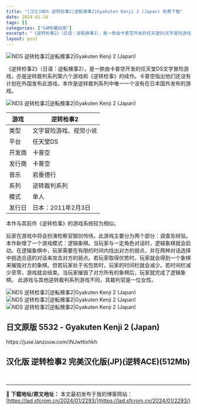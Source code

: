 ```yaml
---
title: "[汉化]NDS 逆转检事2|逆転検事2|Gyakuten Kenji 2 (Japan) 免费下载"
date: 2024-01-18
tags: []
categories: ["GAME藏经阁"]
excerpt: "《逆转检事2》（日语：逆転検事2），是一款由卡普空开发的任天堂DS文字冒险游戏，亦是逆转裁判系列第六个游戏和《逆转检事》的续作。卡普空指出他们还没有计划在外国发布此游戏。本作是逆转裁判系列中唯一一个没有在日本国外发布的游戏。 游戏 逆转检事2 类型 文字冒险游戏、视觉小说 平台 任天堂DS 开发商 &hellip;"
layout: post
---
```


<div></div>
<img style="display: block; margin-left: auto; margin-right: auto;" title="NDS 5532-逆转检事2" src="https://lad.sfcrom.cn/wp-content/uploads/2024/01/20240117_65a7ed413908f.jpg" alt="NDS 逆转检事2|逆転検事2|Gyakuten Kenji 2 (Japan)" />

《逆转检事2》（日语：逆転検事2），是一款由卡普空开发的任天堂DS文字冒险游戏，亦是逆转裁判系列第六个游戏和《逆转检事》的续作。卡普空指出他们还没有计划在外国发布此游戏。本作是逆转裁判系列中唯一一个没有在日本国外发布的游戏。

<img style="display: block; margin-left: auto; margin-right: auto;" title="NDS 5532-逆转检事2" src="https://lad.sfcrom.cn/wp-content/uploads/2024/01/20240117_65a7ed42d48b5.jpg" alt="NDS 逆转检事2|逆転検事2|Gyakuten Kenji 2 (Japan)" />
<table>
<thead>
<tr>
<th>游戏</th>
<th>逆转检事2</th>
</tr>
</thead>
<tbody>
<tr>
<td>类型</td>
<td>文字冒险游戏、视觉小说</td>
</tr>
<tr>
<td>平台</td>
<td>任天堂DS</td>
</tr>
<tr>
<td>开发商</td>
<td>卡普空</td>
</tr>
<tr>
<td>发行商</td>
<td>卡普空</td>
</tr>
<tr>
<td>音乐</td>
<td>岩垂德行</td>
</tr>
<tr>
<td>系列</td>
<td>逆转裁判系列</td>
</tr>
<tr>
<td>模式</td>
<td>单人</td>
</tr>
<tr>
<td>发行日</td>
<td>日本：2011年2月3日</td>
</tr>
</tbody>
</table>
本作与其前作《逆转检事》的游戏系统较为相似。

玩家在游戏中将会扮演检察官御剑怜侍。此游戏主要分为两个部分：调查及辩驳。本作新增了一个游戏模式：逻辑象棋。当玩家与一定角色对话时，逻辑象棋就会启动。在逻辑象棋中，玩家需要在有限的时间内找出对方的弱点，并在两种对话选择中挑选合适的对话来攻击对方的弱点。若玩家取得优势时，玩家就会得到一个象棋来摧毁对方的象棋。但若玩家处于劣包势时，玩家的时间栏就会减少。若时间栏减少至零，游戏就会结束。当玩家摧毁了对方所有的象棋后，玩家就完成了逻辑象棋。
此游戏与其他逆转裁判系列游戏不同，其裁判官是一位女性。

<img style="display: block; margin-left: auto; margin-right: auto;" title="NDS 5532-逆转检事2" src="https://lad.sfcrom.cn/wp-content/uploads/2024/01/20240117_65a7ed45747d1.png" alt="NDS 逆转检事2|逆転検事2|Gyakuten Kenji 2 (Japan)" />
<img style="display: block; margin-left: auto; margin-right: auto;" title="NDS 5532-逆转检事2" src="https://lad.sfcrom.cn/wp-content/uploads/2024/01/20240117_65a7ed47501c8.png" alt="NDS 逆转检事2|逆転検事2|Gyakuten Kenji 2 (Japan)" />
<img style="display: block; margin-left: auto; margin-right: auto;" title="NDS 5532-逆转检事2" src="https://lad.sfcrom.cn/wp-content/uploads/2024/01/20240117_65a7ed49c3961.png" alt="NDS 逆转检事2|逆転検事2|Gyakuten Kenji 2 (Japan)" />

<a name="ci_title0"></a>
<h2>日文原版 5532 - Gyakuten Kenji 2 (Japan)</h2>
https://juse.lanzouw.com/iNJwttixhkh

<a name="ci_title1"></a>
<h2>汉化版 逆转检事2 完美汉化版(JP)(逆转ACE)(512Mb)</h2>
<span style="color: #ffffff;">https://juse.lanzouw.com/i9E1utixk2h</span>

---
📖 **下载地址/原文地址：** 本文最初发布于我的博客网站：[https://lad.sfcrom.cn/2024/01/2293/](https://lad.sfcrom.cn/2024/01/2293/)
